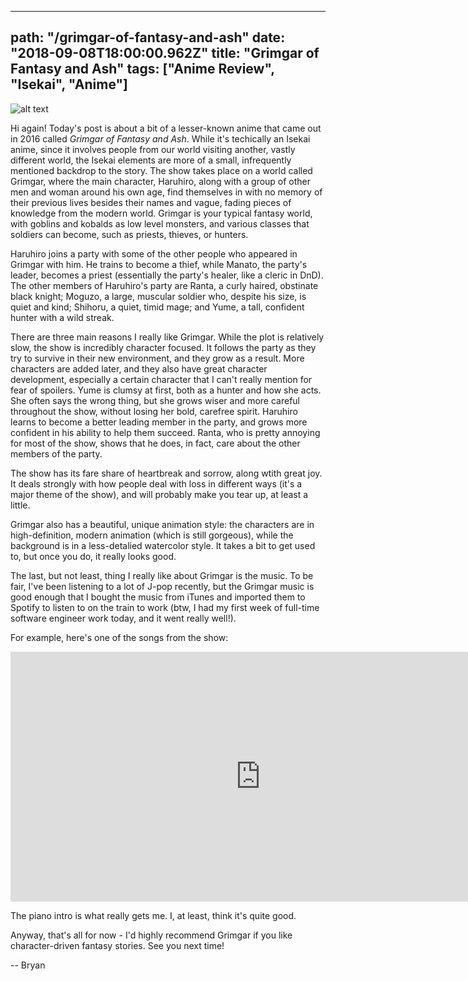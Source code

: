---
path: "/grimgar-of-fantasy-and-ash"
date: "2018-09-08T18:00:00.962Z"
title: "Grimgar of Fantasy and Ash"
tags: ["Anime Review", "Isekai", "Anime"]
------

![alt text](https://s3.amazonaws.com/a-nerds-word/grimgar.jpg "Grimgar of Fantasy and Ash")

Hi again! Today's post is about a bit of a lesser-known anime that came out in 2016 called *Grimgar of Fantasy and Ash*. While it's techically an Isekai anime, since it involves people from our world visiting another, vastly different world, the Isekai elements are more of a small, infrequently mentioned backdrop to the story. The show takes place on a world called Grimgar, where the main character, Haruhiro, along with a group of other men and woman around his own age, find themselves in with no memory of their previous lives besides their names and vague, fading pieces of knowledge from the modern world. Grimgar is your typical fantasy world, with goblins and kobalds as low level monsters, and various classes that soldiers can become, such as priests, thieves, or hunters.

Haruhiro joins a party with some of the other people who appeared in Grimgar with him. He trains to become a thief, while Manato, the party's leader, becomes a priest (essentially the party's healer, like a cleric in DnD). The other members of Haruhiro's party are Ranta, a curly haired, obstinate black knight; Moguzo, a large, muscular soldier who, despite his size, is quiet and kind; Shihoru, a quiet, timid mage; and Yume, a tall, confident hunter with a wild streak.

There are three main reasons I really like Grimgar. While the plot is relatively slow, the show is incredibly character focused. It follows the party as they try to survive in their new environment, and they grow as a result. More characters are added later, and they also have great character development, especially a certain character that I can't really mention for fear of spoilers. Yume is clumsy at first, both as a hunter and how she acts. She often says the wrong thing, but she grows wiser and more careful throughout the show, without losing her bold, carefree spirit. Haruhiro learns to become a better leading member in the party, and grows more confident in his ability to help them succeed. Ranta, who is pretty annoying for most of the show, shows that he does, in fact, care about the other members of the party.

The show has its fare share of heartbreak and sorrow, along wtith great joy. It deals strongly with how people deal with loss in different ways (it's a major theme of the show), and will probably make you tear up, at least a little.

Grimgar also has a beautiful, unique animation style: the characters are in high-definition, modern animation (which is still gorgeous), while the background is in a less-detalied watercolor style. It takes a bit to get used to, but once you do, it really looks good. 

The last, but not least, thing I really like about Grimgar is the music. To be fair, I've been listening to a lot of J-pop recently, but the Grimgar music is good enough that I bought the music from iTunes and imported them to Spotify to listen to on the train to work (btw, I had my first week of full-time software engineer work today, and it went really well!).

For example, here's one of the songs from the show:

<iframe width="800" height="400" src="https://www.youtube.com/embed/mMnHdDdAyKM" frameborder="0" allow="autoplay; encrypted-media" allowfullscreen></iframe>

The piano intro is what really gets me. I, at least, think it's quite good.

Anyway, that's all for now - I'd highly recommend Grimgar if you like character-driven fantasy stories. See you next time!

-- Bryan